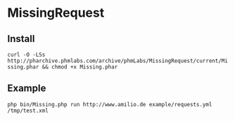 # MissingRequest

## Install
```curl -O -LSs http://pharchive.phmlabs.com/archive/phmLabs/MissingRequest/current/Missing.phar && chmod +x Missing.phar```


## Example
```php bin/Missing.php run http://www.amilio.de example/requests.yml /tmp/test.xml```
